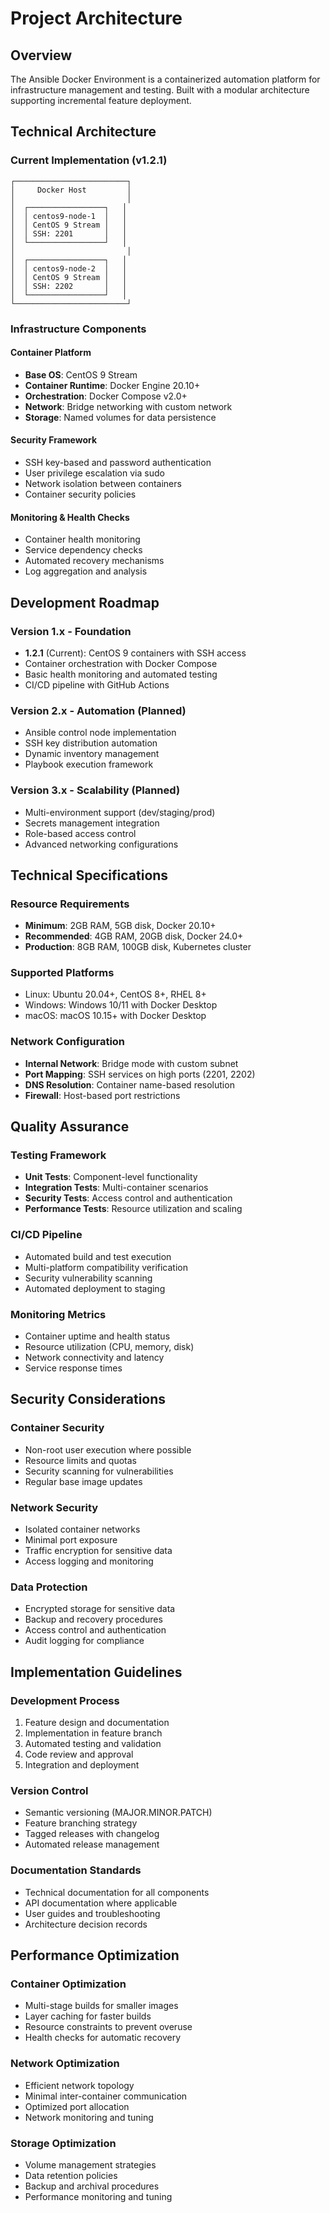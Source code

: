 # Project Architecture

## Overview

The Ansible Docker Environment is a containerized automation platform for infrastructure management and testing. Built with a modular architecture supporting incremental feature deployment.

## Technical Architecture

### Current Implementation (v1.2.1)

```
┌─────────────────────────┐
│     Docker Host         │
│                         │
│  ┌─────────────────┐   │
│  │ centos9-node-1  │   │
│  │ CentOS 9 Stream │   │
│  │ SSH: 2201       │   │
│  └─────────────────┘   │
│                         │
│  ┌─────────────────┐   │
│  │ centos9-node-2  │   │
│  │ CentOS 9 Stream │   │
│  │ SSH: 2202       │   │
│  └─────────────────┘   │
└─────────────────────────┘
```

### Infrastructure Components

#### Container Platform
- **Base OS**: CentOS 9 Stream
- **Container Runtime**: Docker Engine 20.10+
- **Orchestration**: Docker Compose v2.0+
- **Network**: Bridge networking with custom network
- **Storage**: Named volumes for data persistence

#### Security Framework
- SSH key-based and password authentication
- User privilege escalation via sudo
- Network isolation between containers
- Container security policies

#### Monitoring & Health Checks
- Container health monitoring
- Service dependency checks
- Automated recovery mechanisms
- Log aggregation and analysis

## Development Roadmap

### Version 1.x - Foundation
- **1.2.1** (Current): CentOS 9 containers with SSH access
- Container orchestration with Docker Compose
- Basic health monitoring and automated testing
- CI/CD pipeline with GitHub Actions

### Version 2.x - Automation (Planned)
- Ansible control node implementation
- SSH key distribution automation
- Dynamic inventory management
- Playbook execution framework

### Version 3.x - Scalability (Planned)
- Multi-environment support (dev/staging/prod)
- Secrets management integration
- Role-based access control
- Advanced networking configurations

## Technical Specifications

### Resource Requirements
- **Minimum**: 2GB RAM, 5GB disk, Docker 20.10+
- **Recommended**: 4GB RAM, 20GB disk, Docker 24.0+
- **Production**: 8GB RAM, 100GB disk, Kubernetes cluster

### Supported Platforms
- Linux: Ubuntu 20.04+, CentOS 8+, RHEL 8+
- Windows: Windows 10/11 with Docker Desktop
- macOS: macOS 10.15+ with Docker Desktop

### Network Configuration
- **Internal Network**: Bridge mode with custom subnet
- **Port Mapping**: SSH services on high ports (2201, 2202)
- **DNS Resolution**: Container name-based resolution
- **Firewall**: Host-based port restrictions

## Quality Assurance

### Testing Framework
- **Unit Tests**: Component-level functionality
- **Integration Tests**: Multi-container scenarios
- **Security Tests**: Access control and authentication
- **Performance Tests**: Resource utilization and scaling

### CI/CD Pipeline
- Automated build and test execution
- Multi-platform compatibility verification
- Security vulnerability scanning
- Automated deployment to staging

### Monitoring Metrics
- Container uptime and health status
- Resource utilization (CPU, memory, disk)
- Network connectivity and latency
- Service response times

## Security Considerations

### Container Security
- Non-root user execution where possible
- Resource limits and quotas
- Security scanning for vulnerabilities
- Regular base image updates

### Network Security
- Isolated container networks
- Minimal port exposure
- Traffic encryption for sensitive data
- Access logging and monitoring

### Data Protection
- Encrypted storage for sensitive data
- Backup and recovery procedures
- Access control and authentication
- Audit logging for compliance

## Implementation Guidelines

### Development Process
1. Feature design and documentation
2. Implementation in feature branch
3. Automated testing and validation
4. Code review and approval
5. Integration and deployment

### Version Control
- Semantic versioning (MAJOR.MINOR.PATCH)
- Feature branching strategy
- Tagged releases with changelog
- Automated release management

### Documentation Standards
- Technical documentation for all components
- API documentation where applicable
- User guides and troubleshooting
- Architecture decision records

## Performance Optimization

### Container Optimization
- Multi-stage builds for smaller images
- Layer caching for faster builds
- Resource constraints to prevent overuse
- Health checks for automatic recovery

### Network Optimization
- Efficient network topology
- Minimal inter-container communication
- Optimized port allocation
- Network monitoring and tuning

### Storage Optimization
- Volume management strategies
- Data retention policies
- Backup and archival procedures
- Performance monitoring and tuning
